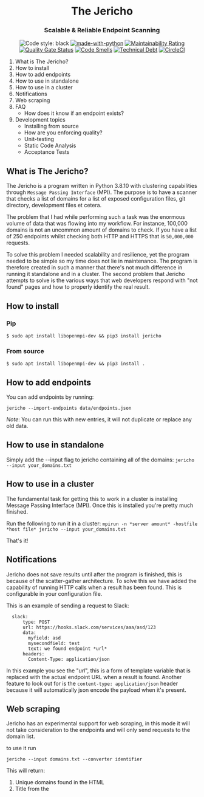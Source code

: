 <div align="center">
<h1>The Jericho</h1>
<h3>Scalable & Reliable Endpoint Scanning</h3>

![Code style: black](https://img.shields.io/badge/code%20style-black-000000.svg)
[![made-with-python](https://img.shields.io/badge/Made%20with-Python-1f425f.svg)](https://www.python.org/)
[![Maintainability Rating](https://sonarcloud.io/api/project_badges/measure?project=EmilKylander_jericho&metric=sqale_rating)](https://sonarcloud.io/summary/new_code?id=EmilKylander_jericho)
[![Quality Gate Status](https://sonarcloud.io/api/project_badges/measure?project=EmilKylander_jericho&metric=alert_status)](https://sonarcloud.io/summary/new_code?id=EmilKylander_jericho)
[![Code Smells](https://sonarcloud.io/api/project_badges/measure?project=EmilKylander_jericho&metric=code_smells)](https://sonarcloud.io/summary/new_code?id=EmilKylander_jericho)
[![Technical Debt](https://sonarcloud.io/api/project_badges/measure?project=EmilKylander_jericho&metric=sqale_index)](https://sonarcloud.io/summary/new_code?id=EmilKylander_jericho)
[![CircleCI](https://circleci.com/gh/EmilKylander/jericho/tree/master.svg?style=svg)](https://circleci.com/gh/EmilKylander/jericho/tree/master)
</div>

1. What is The Jericho?
2. How to install
3. How to add endpoints
4. How to use in standalone
5. How to use in a cluster
6. Notifications
7. Web scraping
8. FAQ
   - How does it know if an endpoint exists?
9. Development topics
   - Installing from source
   - How are you enforcing quality?
   - Unit-testing
   - Static Code Analysis
   - Acceptance Tests

## What is The Jericho?

The Jericho is a program written in Python 3.8.10 with clustering capabilities through
```Message Passing Interface``` (MPI). The purpose is to have a scanner that checks a list of
domains for a list of exposed configuration files, git directory, development files et cetera.

The problem that I had while performing such a task was the enormous volume of data that was
flowing into my workflow. For instance, 100,000 domains is not an uncommon amount of domains
to check. If you have a list of 250 endpoints whilst checking both HTTP and HTTPS that is 
```50,000,000``` requests.

To solve this problem I needed scalability and resilience, yet the program
needed to be simple so my time does not lie in maintenance. The program is therefore created in
such a manner that there's not much difference in running it standalone and in a cluster. 
The second problem that Jericho attempts to solve is the various ways that web developers
respond with "not found" pages and how to properly identify the real result.

## How to install

### Pip

```$ sudo apt install libopenmpi-dev && pip3 install jericho```

### From source

```$ sudo apt install libopenmpi-dev && pip3 install .```

## How to add endpoints

You can add endpoints by running:

```jericho --import-endpoints data/endpoints.json```

*Note*: You can run this with new entries, it will not duplicate or replace any old data.

## How to use in standalone

Simply add the --input flag to jericho containing all of the domains:
```jericho --input your_domains.txt```

## How to use in a cluster

The fundamental task for getting this to work in a cluster is installing
Message Passing Interface (MPI). Once this is installed you're pretty much finished.

Run the following to run it in a cluster:
```mpirun -n *server amount* -hostfile *host file* jericho --input your_domains.txt```

That's it!

## Notifications

Jericho does not save results until after the program is finished, this is because of the
scatter-gather architecture. To solve this we have added the capability of running HTTP calls when a result
has been found. This is configurable in your configuration file.

This is an example of sending a request to Slack:

```notifications:
  slack:
      type: POST
      url: https://hooks.slack.com/services/aaa/asd/123
      data:
        myfield: asd
        mysecondfield: test
        text: we found endpoint *url*
      headers:
        Content-Type: application/json
```

In this example you see the "*url*", this is a form of template variable that is replaced with the actual endpoint URL
when a result is found. Another feature to look out for is the ```content-type: application/json``` header because it will
automatically json encode the payload when it's present.

## Web scraping

Jericho has an experimental support for web scraping, in this mode it will not take consideration
to the endpoints and will only send requests to the domain list.

to use it run

```
jericho --input domains.txt --converter identifier
```

This will return:

1. Unique domains found in the HTML
2. Title from the <title> tag
3. Description from the meta tag
4. Phone numbers
5. E-mail addresses
6. Google Analytics code
7. The raw text content (HTML stripped)
8. The response size

Coming soon:

1. Technologies
2. IP Address


Currently the only way of receiving the data is by setting up a web server and make Jericho
forward the data to an endpoint of that web server. This works exactly like the notifications
in the previous chapter but you write "converter_notifications" instead of "notifications".

Example:

```
converter_notifications:
  mywebsite:
      type: POST
      url: https://mywebsite.com/scraped_content
      data:
        results: *data*
```

This example will send a JSON serialized object with all of the results for the current iteration.
If Jericho is scanning 1,000 domains then it will split that into 10 chunks and will send 10 HTTP requests
to your website with 100 objects.

## FAQ

### How does it know if an endpoint exists?

During my analysis, I have found "not found" pages with a status of 200
(most likely due to misconfigured proxies). I have also found "not found" pages with dynamic content, and pages texts
written in other languages than English.

This leads to the question - how do you know if the content of the endpoint is actual real result?
I have tackled this by using two methods.

**1.) Content types and content strings**

We analyze the content of the endpoint and try to identify what we're looking at - e.g is it HTML/XML/JSON?
Then you can specify in the configuration what the desired file is. E.g /package.json should type JSON.

You can also check for strings, e.g /phpinfo.php should contain "phpinfo()"

The current types of content are:

```
XML
YML
JSON
TEXT
NO_SPACES
HTML
```

**2.) Gathering of a real 404 page and calculating the percentage difference**

We also do more advanced analysis for pages that could be just about anything.
For instance - what does "/test.php" contain? If we don't know what we're looking for,
how are we supposed to find it?

The solution for this is to check what a real 404 page is and cache its content.
E.g the program saves the content of /page_not_found and stores it in a database. 

Then it sends a request to the endpoint (in our example /test.php) and it uses Levensthein's
text algorithm to analyze the difference between our 404 page and the result page. If the text is
more than 60% the same it will treat that page as a 404 instead and continue to the next endpoint.

## Development topics

### How are you enforcing quality?

You can't have problem-free software, but we wanted to make a good attempt at making it
as reliable as we could. That's why we have utilized the following methods.

1. Acceptance tests (Docker)
2. Unit tests (pytest, >= 80% coverage)
3. Linting (pylint)
4. Formatting (Black)
5. Static code analysis (SonarQube)
6. Type Hinting (mypy)

### Unit-testing

The tests are located in the directory ```tests```. You can run them with ```make test```

To create a coverage run ```make coverage```

NOTE: If you run this in a CI (Or Sonarqube in Docker) you need to replace the ```source``` in coverage.xml to ```/usr/src/jericho```

### Static Code Analysis

We use SonarQube for static code analysis. Install:

```
ip link add name docker0 type bridge
ip addr add dev docker0 172.17.0.1/16
systemctl start docker
docker run -d \
     --name sonarqube \
     -e SONAR_ES_BOOTSTRAP_CHECKS_DISABLE=true  \
     -p 9000:9000 sonarqube:latest
```

Now put your SonarQube access token and put it in ```.env``` like so:

```SONARQUBE_API=aaaaaaaaaaaaaa```


Run static code analysis:

```
make analyze
```

### UAT Automation

Docker-compose files test the application in a standalone environment, and a cluster environment.
This is to simulate that the business case is working.

To test the program standalone you can

```
cd tests/integration/test-standalone
docker-compose up --build --abort-on-container-exit
```

You can test the cluster by running

```
cd tests/integration/test-cluster
docker-compose up --build --abort-on-container-exit
```
